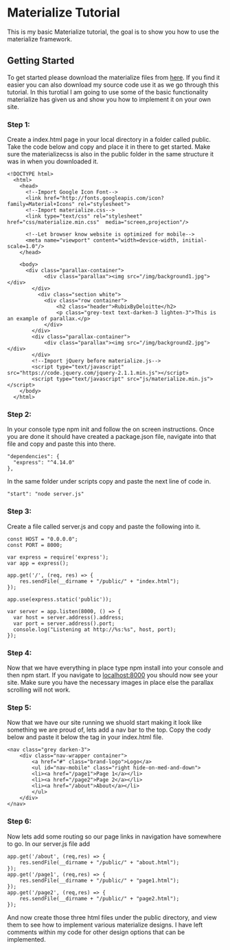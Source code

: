 # Materialize Tutorial
This is my basic Materialize tutorial, the goal is to show you how to use the materialize framework.

## Getting Started 
To get started please download the materialize files from [here](http://materializecss.com/getting-started.html). If you find it easier you can also download my source code use it as we go through this tutorial. In this turotial I am going to use some of the basic functionality materialize has given us and show you how to implement it on your own site.

### Step 1:
Create a index.html page in your local directory in a folder called public. Take the code below and copy and place it in there to get started. Make sure the materializecss is also in the public folder in the same structure it was in when you downloaded it.

``` 
<!DOCTYPE html>
  <html>
    <head>
      <!--Import Google Icon Font-->
      <link href="http://fonts.googleapis.com/icon?family=Material+Icons" rel="stylesheet">
      <!--Import materialize.css-->
      <link type="text/css" rel="stylesheet" href="css/materialize.min.css"  media="screen,projection"/>

      <!--Let browser know website is optimized for mobile-->
      <meta name="viewport" content="width=device-width, initial-scale=1.0"/>
    </head>

    <body>
      <div class="parallax-container">
            <div class="parallax"><img src="/img/background1.jpg"></div>
        </div>
          <div class="section white">
            <div class="row container">
                <h2 class="header">RubixByDeloitte</h2>
                <p class="grey-text text-darken-3 lighten-3">This is an example of parallax.</p>
            </div>
        </div>
        <div class="parallax-container">
            <div class="parallax"><img src="/img/background2.jpg"></div>
        </div>
        <!--Import jQuery before materialize.js-->
        <script type="text/javascript" src="https://code.jquery.com/jquery-2.1.1.min.js"></script>
        <script type="text/javascript" src="js/materialize.min.js"></script>
    </body>
  </html>
```

### Step 2: 
In your console type npm init and follow the on screen instructions. Once you are done it should have created a package.json file, navigate into that file and copy and paste this into there.

```
"dependencies": {
  "express": "^4.14.0"
},
```

In the same folder under scripts copy and paste the next line of code in.

```
"start": "node server.js"
```

### Step 3:
Create a file called server.js and copy and paste the following into it. 

```
const HOST = "0.0.0.0";
const PORT = 8000;

var express = require('express');
var app = express();

app.get('/', (req, res) => {
    res.sendFile(__dirname + "/public/" + "index.html");
});

app.use(express.static('public'));

var server = app.listen(8000, () => {
  var host = server.address().address;
  var port = server.address().port;
  console.log("Listening at http://%s:%s", host, port);
});
```

### Step 4:
Now that we have everything in place type npm install into your console and then npm start. If you navigate to [localhost:8000](localhost:8000) you should now see your site.
Make sure you have the necessary images in place else the parallax scrolling will not work.

### Step 5:
Now that we have our site running we shuold start making it look like something we are proud of, lets add a nav bar to the top. Copy the cody below and paste it below the </head> tag in your index.html file.
```
<nav class="grey darken-3">
    <div class="nav-wrapper container">
        <a href="#" class="brand-logo">Logo</a>
        <ul id="nav-mobile" class="right hide-on-med-and-down">
        <li><a href="/page1">Page 1</a></li>
        <li><a href="/page2">Page 2</a></li>
        <li><a href="/about">About</a></li>
        </ul>
    </div>
</nav>
```

### Step 6:
Now lets add some routing so our page links in navigation have somewhere to go. In our server.js file add 
```
app.get('/about', (req,res) => {
    res.sendFile(__dirname + "/public/" + "about.html");
});
app.get('/page1', (req,res) => {
    res.sendFile(__dirname + "/public/" + "page1.html");
});
app.get('/page2', (req,res) => {
    res.sendFile(__dirname + "/public/" + "page2.html");
});
```
And now create those three html files under the public directory, and view them to see how to implement various materialize designs. 
I have left comments within my code for other design options that can be implemented.
